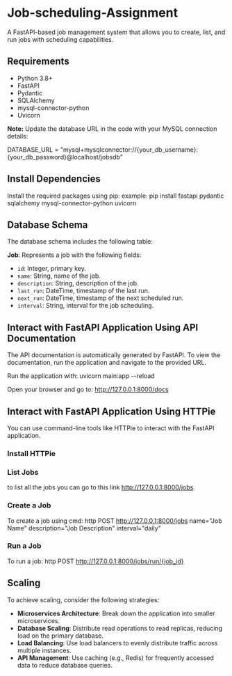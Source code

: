 # Job-scheduling-Assignment


A FastAPI-based job management system that allows you to create, list, and run jobs with scheduling capabilities.

## Requirements

- Python 3.8+
- FastAPI
- Pydantic
- SQLAlchemy
- mysql-connector-python
- Uvicorn

**Note:** Update the database URL in the code with your MySQL connection details:

DATABASE_URL = "mysql+mysqlconnector://{your_db_username}:{your_db_password}@localhost/jobsdb"


## Install Dependencies

Install the required packages using pip:
example: pip install fastapi pydantic sqlalchemy mysql-connector-python uvicorn


## Database Schema

The database schema includes the following table:

**Job**: Represents a job with the following fields:
- `id`: Integer, primary key.
- `name`: String, name of the job.
- `description`: String, description of the job.
- `last_run`: DateTime, timestamp of the last run.
- `next_run`: DateTime, timestamp of the next scheduled run.
- `interval`: String, interval for the job scheduling.

##  Interact with FastAPI Application Using API Documentation

The API documentation is automatically generated by FastAPI. To view the documentation, run the application and navigate to the provided URL.

Run the application with:
uvicorn main:app --reload

Open your browser and go to: http://127.0.0.1:8000/docs


## Interact with FastAPI Application Using HTTPie

You can use command-line tools like HTTPie to interact with the FastAPI application.

### Install HTTPie

### List Jobs 
 to list all the jobs you can go to this link http://127.0.0.1:8000/jobs.

### Create a Job 
To create a job using cmd: http POST http://127.0.0.1:8000/jobs name="Job Name" description="Job Description" interval="daily"

### Run a Job
To run a job:
http POST http://127.0.0.1:8000/jobs/run/{job_id}


## Scaling

To achieve scaling, consider the following strategies:

- **Microservices Architecture**: Break down the application into smaller microservices.
- **Database Scaling**: Distribute read operations to read replicas, reducing load on the primary database.
- **Load Balancing**: Use load balancers to evenly distribute traffic across multiple instances.
- **API Management**: Use caching (e.g., Redis) for frequently accessed data to reduce database queries.




